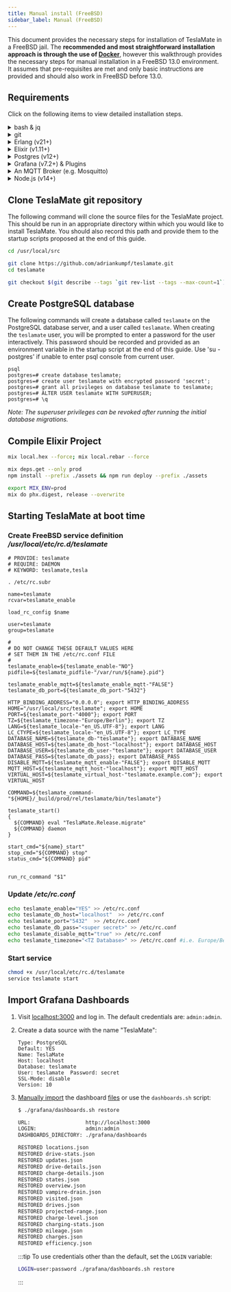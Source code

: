 ```yaml
---
title: Manual install (FreeBSD)
sidebar_label: Manual (FreeBSD)
---
```


This document provides the necessary steps for installation of TeslaMate in a FreeBSD jail. The **recommended and most straightforward installation approach is through the use of [Docker](docker.md)**, however this walkthrough provides the necessary steps for manual installation in a FreeBSD 13.0 environment.
It assumes that pre-requisites are met and only basic instructions are provided and should also work in FreeBSD before 13.0.

## Requirements

Click on the following items to view detailed installation steps.

<details>
  <summary>bash & jq</summary>

```bash
pkg install bash jq
bash
```

For simplicity reasons, follow the rest of the tutorial in bash rather the csh.

</details>

<details>
  <summary>git</summary>

```bash
pkg install git
```

</details>

<details>
  <summary>Erlang (v21+)</summary>

```bash
pkg install erlang
```

</details>

<details>
  <summary>Elixir (v1.11+)</summary>

Unfortunately the Elixir part is not well updated in FreeBSD ports.
Hence the latest supported version for Erlang 21 (latest in FreeBSD ports)
is Elixir 1.11.

We will need to compile it from source, which is pretty easy though.

```bash
pkg install gmake

mkdir /usr/local/src
cd /usr/local/src
git clone https://github.com/elixir-lang/elixir.git
cd elixir
git checkout v1.11.4
gmake clean test
gmake install
elixir --version
```

</details>

<details>
  <summary>Postgres (v12+)</summary>

```bash
pkg install postgresql(12|13)-server
pkg install postgresql(12|13)-contrib
echo postgres_enable="yes" >> /etc/rc.conf
```

</details>

<details>
  <summary>Grafana (v7.2+) & Plugins</summary>

```bash
pkg install grafana7
echo grafana_enable="yes" >> /etc/rc.conf
```

</details>

<details>
  <summary>An MQTT Broker (e.g. Mosquitto)</summary>

```bash
pkg install mosquitto
echo mosquitto_enable="yes" >> /etc/rc.conf
```

</details>

<details>
  <summary>Node.js (v14+)</summary>

```bash
pkg install node14
pkg install npm-node14  
```

</details>

## Clone TeslaMate git repository

The following command will clone the source files for the TeslaMate project. This should be run in an appropriate directory within which you would like to install TeslaMate. You should also record this path and provide them to the startup scripts proposed at the end of this guide.

```bash
cd /usr/local/src

git clone https://github.com/adriankumpf/teslamate.git
cd teslamate

git checkout $(git describe --tags `git rev-list --tags --max-count=1`) # Checkout the latest stable version
```

## Create PostgreSQL database

The following commands will create a database called `teslamate` on the PostgreSQL database server, and a user called `teslamate`. When creating the `teslamate` user, you will be prompted to enter a password for the user interactively. This password should be recorded and provided as an environment variable in the startup script at the end of this guide. Use 'su - postgres' if unable to enter psql console from current user.

```console
psql
postgres=# create database teslamate;
postgres=# create user teslamate with encrypted password 'secret';
postgres=# grant all privileges on database teslamate to teslamate;
postgres=# ALTER USER teslamate WITH SUPERUSER;
postgres=# \q
```

_Note: The superuser privileges can be revoked after running the initial database migrations._

## Compile Elixir Project

```bash
mix local.hex --force; mix local.rebar --force

mix deps.get --only prod
npm install --prefix ./assets && npm run deploy --prefix ./assets

export MIX_ENV=prod
mix do phx.digest, release --overwrite
```

## Starting TeslaMate at boot time

### Create FreeBSD service definition _/usr/local/etc/rc.d/teslamate_

```console
# PROVIDE: teslamate
# REQUIRE: DAEMON
# KEYWORD: teslamate,tesla

. /etc/rc.subr

name=teslamate
rcvar=teslamate_enable

load_rc_config $name

user=teslamate
group=teslamate

#
# DO NOT CHANGE THESE DEFAULT VALUES HERE
# SET THEM IN THE /etc/rc.conf FILE
#
teslamate_enable=${teslamate_enable-"NO"}
pidfile=${teslamate_pidfile-"/var/run/${name}.pid"}

teslamate_enable_mqtt=${teslamate_enable_mqtt-"FALSE"}
teslamate_db_port=${teslamate_db_port-"5432"}

HTTP_BINDING_ADDRESS="0.0.0.0"; export HTTP_BINDING_ADDRESS
HOME="/usr/local/src/teslamate"; export HOME
PORT=${teslamate_port-"4000"}; export PORT
TZ=${teslamate_timezone-"Europe/Berlin"}; export TZ
LANG=${teslamate_locale-"en_US.UTF-8"}; export LANG
LC_CTYPE=${teslamate_locale-"en_US.UTF-8"}; export LC_TYPE
DATABASE_NAME=${teslamate_db-"teslamate"}; export DATABASE_NAME
DATABASE_HOST=${teslamate_db_host-"localhost"}; export DATABASE_HOST
DATABASE_USER=${teslamate_db_user-"teslamate"}; export DATABASE_USER
DATABASE_PASS=${teslamate_db_pass}; export DATABASE_PASS
DISABLE_MQTT=${teslamate_mqtt_enable-"FALSE"}; export DISABLE_MQTT
MQTT_HOST=${teslamate_mqtt_host-"localhost"}; export MQTT_HOST
VIRTUAL_HOST=${teslamate_virtual_host-"teslamate.example.com"}; export VIRTUAL_HOST

COMMAND=${teslamate_command-"${HOME}/_build/prod/rel/teslamate/bin/teslamate"}

teslamate_start()
{
  ${COMMAND} eval "TeslaMate.Release.migrate"
  ${COMMAND} daemon
}

start_cmd="${name}_start"
stop_cmd="${COMMAND} stop"
status_cmd="${COMMAND} pid"


run_rc_command "$1"

```

### Update _/etc/rc.conf_

```bash
echo teslamate_enable="YES" >> /etc/rc.conf
echo teslamate_db_host="localhost"  >> /etc/rc.conf
echo teslamate_port="5432"  >> /etc/rc.conf
echo teslamate_db_pass="<super secret>" >> /etc/rc.conf
echo teslamate_disable_mqtt="true" >> /etc/rc.conf
echo teslamate_timezone="<TZ Database>" >> /etc/rc.conf #i.e. Europe/Berlin
```

### Start service

```bash
chmod +x /usr/local/etc/rc.d/teslamate
service teslamate start
```

## Import Grafana Dashboards

1.  Visit [localhost:3000](http://localhost:3000) and log in. The default credentials are: `admin:admin`.

2.  Create a data source with the name "TeslaMate":

    ```
    Type: PostgreSQL
    Default: YES
    Name: TeslaMate
    Host: localhost
    Database: teslamate
    User: teslamate  Password: secret
    SSL-Mode: disable
    Version: 10
    ```

3.  [Manually import](https://grafana.com/docs/reference/export_import/#importing-a-dashboard) the dashboard [files](https://github.com/adriankumpf/teslamate/tree/master/grafana/dashboards) or use the `dashboards.sh` script:

    ```bash
    $ ./grafana/dashboards.sh restore

    URL:                  http://localhost:3000
    LOGIN:                admin:admin
    DASHBOARDS_DIRECTORY: ./grafana/dashboards

    RESTORED locations.json
    RESTORED drive-stats.json
    RESTORED updates.json
    RESTORED drive-details.json
    RESTORED charge-details.json
    RESTORED states.json
    RESTORED overview.json
    RESTORED vampire-drain.json
    RESTORED visited.json
    RESTORED drives.json
    RESTORED projected-range.json
    RESTORED charge-level.json
    RESTORED charging-stats.json
    RESTORED mileage.json
    RESTORED charges.json
    RESTORED efficiency.json
    ```

    :::tip
    To use credentials other than the default, set the `LOGIN` variable:

    ```bash
    LOGIN=user:password ./grafana/dashboards.sh restore
    ```

    :::
